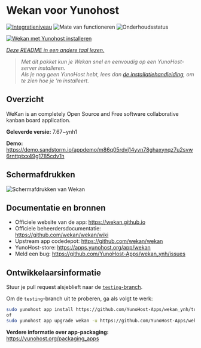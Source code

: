<!--
NB: Deze README is automatisch gegenereerd door <https://github.com/YunoHost/apps/tree/master/tools/readme_generator>
Hij mag NIET handmatig aangepast worden.
-->

# Wekan voor Yunohost

[![Integratieniveau](https://dash.yunohost.org/integration/wekan.svg)](https://ci-apps.yunohost.org/ci/apps/wekan/) ![Mate van functioneren](https://ci-apps.yunohost.org/ci/badges/wekan.status.svg) ![Onderhoudsstatus](https://ci-apps.yunohost.org/ci/badges/wekan.maintain.svg)

[![Wekan met Yunohost installeren](https://install-app.yunohost.org/install-with-yunohost.svg)](https://install-app.yunohost.org/?app=wekan)

*[Deze README in een andere taal lezen.](./ALL_README.md)*

> *Met dit pakket kun je Wekan snel en eenvoudig op een YunoHost-server installeren.*  
> *Als je nog geen YunoHost hebt, lees dan [de installatiehandleiding](https://yunohost.org/install), om te zien hoe je 'm installeert.*

## Overzicht

WeKan is an completely Open Source and Free software collaborative kanban board application.


**Geleverde versie:** 7.67~ynh1

**Demo:** <https://demo.sandstorm.io/appdemo/m86q05rdvj14yvn78ghaxynqz7u2svw6rnttptxx49g1785cdv1h>

## Schermafdrukken

![Schermafdrukken van Wekan](./doc/screenshots/screenshot.jpg)

## Documentatie en bronnen

- Officiele website van de app: <https://wekan.github.io>
- Officiele beheerdersdocumentatie: <https://github.com/wekan/wekan/wiki>
- Upstream app codedepot: <https://github.com/wekan/wekan>
- YunoHost-store: <https://apps.yunohost.org/app/wekan>
- Meld een bug: <https://github.com/YunoHost-Apps/wekan_ynh/issues>

## Ontwikkelaarsinformatie

Stuur je pull request alsjeblieft naar de [`testing`-branch](https://github.com/YunoHost-Apps/wekan_ynh/tree/testing).

Om de `testing`-branch uit te proberen, ga als volgt te werk:

```bash
sudo yunohost app install https://github.com/YunoHost-Apps/wekan_ynh/tree/testing --debug
of
sudo yunohost app upgrade wekan -u https://github.com/YunoHost-Apps/wekan_ynh/tree/testing --debug
```

**Verdere informatie over app-packaging:** <https://yunohost.org/packaging_apps>
